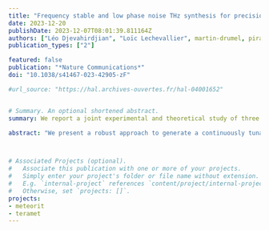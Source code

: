 ```yaml
---
title: "Frequency stable and low phase noise THz synthesis for precision spectroscopy"
date: 2023-12-20
publishDate: 2023-12-07T08:01:39.811164Z
authors: ["Léo Djevahirdjian", "Loïc Lechevallier", martin-drumel, pirali, "Guillaume Ducournau", "Rédha Kassi", "Samir Kassi"]
publication_types: ["2"]

featured: false
publication: "*Nature Communications*"
doi: "10.1038/s41467-023-42905-zF"

#url_source: "https://hal.archives-ouvertes.fr/hal-04001652"


# Summary. An optional shortened abstract.
summary: We report a joint experimental and theoretical study of three structural isomers of phenylpropiolonitrile, namely ortho-, meta-, and para-cyanoethynylbenzene.

abstract: "We present a robust approach to generate a continuously tunable, low phase noise, Hz linewidth and mHz/s stability THz emission in the 0.1 THz to 1.4 THz range. This is achieved by photomixing two commercial telecom, distributed feedback lasers locked by optical-feedback onto a single highly stable V-shaped optical cavity. The phase noise is evaluated up to 1.2 THz, demonstrating Hz-level linewidth. To illustrate the spectral performances and agility of the source, low pressure absorption lines of methanol and water vapors have been recorded up to 1.4 THz. In addition, the hyperfine structure of a water line at 556.9 GHz, obtained by saturation spectroscopy, is also reported, resolving spectral features displaying a full-width at half-maximum of 10 kHz. The present results unambiguously establish the performances of this source for ultra-high resolution molecular physics. "



# Associated Projects (optional).
#   Associate this publication with one or more of your projects.
#   Simply enter your project's folder or file name without extension.
#   E.g. `internal-project` references `content/project/internal-project/index.md`.
#   Otherwise, set `projects: []`.
projects:
- meteorit
- teramet
---
```


